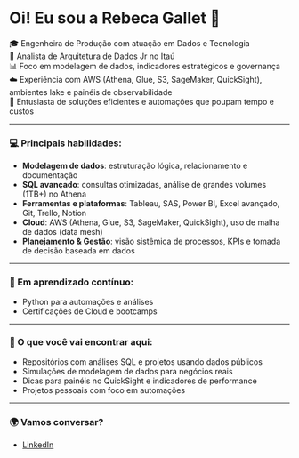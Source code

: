 # Oi! Eu sou a Rebeca Gallet 👋

🎓 Engenheira de Produção com atuação em Dados e Tecnologia  
💼 Analista de Arquitetura de Dados Jr no Itaú  
📊 Foco em modelagem de dados, indicadores estratégicos e governança  
☁️ Experiência com AWS (Athena, Glue, S3, SageMaker, QuickSight), ambientes lake e painéis de observabilidade  
🚀 Entusiasta de soluções eficientes e automações que poupam tempo e custos

---

### 💻 Principais habilidades:
- **Modelagem de dados**: estruturação lógica, relacionamento e documentação  
- **SQL avançado**: consultas otimizadas, análise de grandes volumes (1TB+) no Athena  
- **Ferramentas e plataformas**: Tableau, SAS, Power BI, Excel avançado, Git, Trello, Notion  
- **Cloud**: AWS (Athena, Glue, S3,  SageMaker, QuickSight), uso de malha de dados (data mesh)  
- **Planejamento & Gestão**: visão sistêmica de processos, KPIs e tomada de decisão baseada em dados

---

### 🎯 Em aprendizado contínuo:
- Python para automações e análises
- Certificações de Cloud e bootcamps

---

### 📁 O que você vai encontrar aqui:
- Repositórios com análises SQL e projetos usando dados públicos
- Simulações de modelagem de dados para negócios reais
- Dicas para painéis no QuickSight e indicadores de performance
- Projetos pessoais com foco em automações

---

### 🌍 Vamos conversar?
- [LinkedIn](https://www.linkedin.com/in/rebecagallet/)

